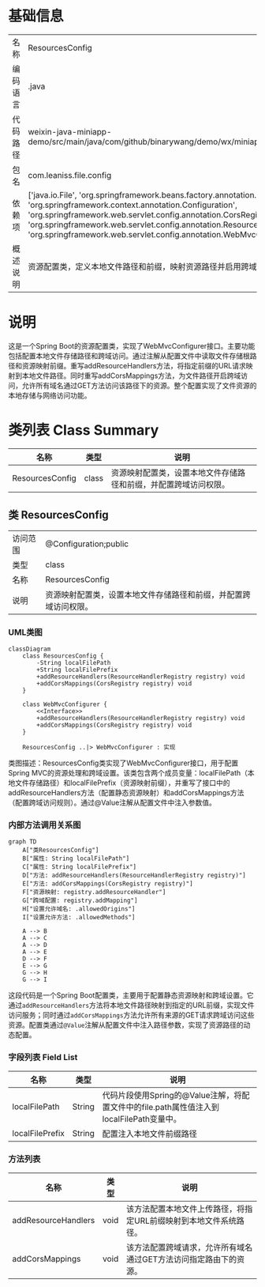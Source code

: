 # 基础信息

|      |      |
|------|------|
| 名称 | ResourcesConfig |
| 编码语言 | .java |
| 代码路径 | weixin-java-miniapp-demo/src/main/java/com/github/binarywang/demo/wx/miniapp/config/ResourcesConfig.java |
| 包名 | com.leaniss.file.config |
| 依赖项 | ['java.io.File', 'org.springframework.beans.factory.annotation.Value', 'org.springframework.context.annotation.Configuration', 'org.springframework.web.servlet.config.annotation.CorsRegistry', 'org.springframework.web.servlet.config.annotation.ResourceHandlerRegistry', 'org.springframework.web.servlet.config.annotation.WebMvcConfigurer'] |
| 概述说明 | 资源配置类，定义本地文件路径和前缀，映射资源路径并启用跨域支持，允许GET请求访问。 |

# 说明

这是一个Spring Boot的资源配置类，实现了WebMvcConfigurer接口。主要功能包括配置本地文件存储路径和跨域访问。通过注解从配置文件中读取文件存储根路径和资源映射前缀。重写addResourceHandlers方法，将指定前缀的URL请求映射到本地文件路径。同时重写addCorsMappings方法，为文件路径开启跨域访问，允许所有域名通过GET方法访问该路径下的资源。整个配置实现了文件资源的本地存储与网络访问功能。

# 类列表 Class Summary

| 名称   | 类型  | 说明 |
|-------|------|-------------|
| ResourcesConfig | class | 资源映射配置类，设置本地文件存储路径和前缀，并配置跨域访问权限。 |



## 类 ResourcesConfig

|      |      |
|------|------|
| 访问范围 | @Configuration;public |
| 类型 | class |
| 名称 | ResourcesConfig |
| 说明 | 资源映射配置类，设置本地文件存储路径和前缀，并配置跨域访问权限。 |


### UML类图

```mermaid
classDiagram
    class ResourcesConfig {
        -String localFilePath
        +String localFilePrefix
        +addResourceHandlers(ResourceHandlerRegistry registry) void
        +addCorsMappings(CorsRegistry registry) void
    }

    class WebMvcConfigurer {
        <<Interface>>
        +addResourceHandlers(ResourceHandlerRegistry registry) void
        +addCorsMappings(CorsRegistry registry) void
    }

    ResourcesConfig ..|> WebMvcConfigurer : 实现
```

类图描述：ResourcesConfig类实现了WebMvcConfigurer接口，用于配置Spring MVC的资源处理和跨域设置。该类包含两个成员变量：localFilePath（本地文件存储路径）和localFilePrefix（资源映射前缀），并重写了接口中的addResourceHandlers方法（配置静态资源映射）和addCorsMappings方法（配置跨域访问规则）。通过@Value注解从配置文件中注入参数值。


### 内部方法调用关系图

```mermaid
graph TD
    A["类ResourcesConfig"]
    B["属性: String localFilePath"]
    C["属性: String localFilePrefix"]
    D["方法: addResourceHandlers(ResourceHandlerRegistry registry)"]
    E["方法: addCorsMappings(CorsRegistry registry)"]
    F["资源映射: registry.addResourceHandler"]
    G["跨域配置: registry.addMapping"]
    H["设置允许域名: .allowedOrigins"]
    I["设置允许方法: .allowedMethods"]

    A --> B
    A --> C
    A --> D
    A --> E
    D --> F
    E --> G
    G --> H
    G --> I
```

这段代码是一个Spring Boot配置类，主要用于配置静态资源映射和跨域设置。它通过`addResourceHandlers`方法将本地文件路径映射到指定的URL前缀，实现文件访问服务；同时通过`addCorsMappings`方法允许所有来源的GET请求跨域访问这些资源。配置类通过`@Value`注解从配置文件中注入路径参数，实现了资源路径的动态配置。

### 字段列表 Field List

| 名称  | 类型  | 说明 |
|-------|-------|------|
| localFilePath | String | 代码片段使用Spring的@Value注解，将配置文件中的file.path属性值注入到localFilePath变量中。 |
| localFilePrefix | String | 配置注入本地文件前缀路径 |

### 方法列表

| 名称  | 类型  | 说明 |
|-------|-------|------|
| addResourceHandlers | void | 该方法配置本地文件上传路径，将指定URL前缀映射到本地文件系统路径。 |
| addCorsMappings | void | 该方法配置跨域请求，允许所有域名通过GET方法访问指定路由下的资源。 |




